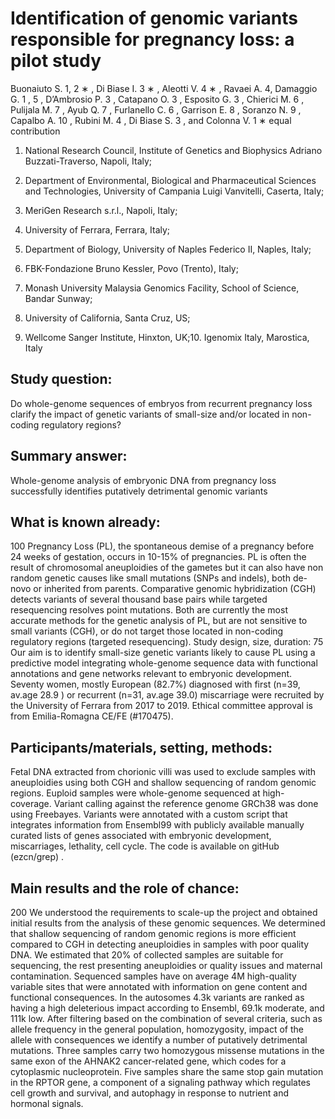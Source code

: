 # Identification of genomic variants responsible for pregnancy loss: a pilot study 

Buonaiuto S. 1, 2 ∗ , Di Biase I. 3 ∗ , Aleotti V. 4 ∗ , Ravaei A. 4, Damaggio G. 1 , 5 , D’Ambrosio P. 3 , Catapano O. 3 , Esposito G. 3 , Chierici M. 6 , Pulijala M. 7 , Ayub Q. 7 , Furlanello C. 6 , Garrison E. 8 , Soranzo N. 9 , Capalbo A. 10 , Rubini M. 4 , Di Biase S. 3 , and Colonna V. 1
∗ equal contribution

1. National Research Council, Institute of Genetics and Biophysics Adriano Buzzati-Traverso, Napoli, Italy; 

2. Department of Environmental, Biological and Pharmaceutical Sciences and Technologies, University of Campania Luigi Vanvitelli, Caserta, Italy; 

3. MeriGen Research s.r.l., Napoli, Italy; 

4. University of Ferrara, Ferrara, Italy; 

5. Department of Biology, University of Naples Federico II, Naples, Italy; 

6. FBK-Fondazione Bruno Kessler, Povo (Trento), Italy; 

7. Monash University Malaysia Genomics Facility, School of Science, Bandar Sunway; 

8. University of California, Santa Cruz, US;

9. Wellcome Sanger Institute, Hinxton, UK;10. Igenomix Italy, Marostica, Italy



## Study question: 
Do whole-genome sequences of embryos from recurrent pregnancy loss clarify the impact of genetic variants of small-size and/or located in non-coding regulatory regions?  

## Summary answer:
Whole-genome analysis of embryonic DNA from pregnancy loss successfully identifies putatively detrimental genomic variants

## What is known already:
100 Pregnancy Loss (PL), the spontaneous demise of a pregnancy before 24 weeks of gestation, occurs in 10-15% of pregnancies. PL is often the result of chromosomal aneuploidies of the gametes but it can also have non random genetic causes like small mutations (SNPs and indels), both de-novo or inherited from parents. Comparative genomic hybridization (CGH) detects variants of several thousand base pairs while targeted resequencing resolves point mutations. Both are currently the most accurate methods for the genetic analysis of PL, but are not sensitive to small variants (CGH), or do not target those located in non-coding regulatory regions (targeted resequencing). 
Study design, size, duration: 75  Our aim is to identify small-size genetic variants likely to cause PL using a predictive model integrating whole-genome sequence data with functional annotations and gene networks relevant to embryonic development. Seventy women, mostly European (82.7%) diagnosed with first (n=39, av.age 28.9 ) or recurrent (n=31, av.age 39.0) miscarriage  were recruited by the University of Ferrara from 2017 to 2019. Ethical committee approval is from Emilia-Romagna CE/FE (#170475).

## Participants/materials, setting, methods: 
Fetal DNA extracted from chorionic villi was used to exclude samples with aneuploidies using both CGH and shallow sequencing of random genomic regions. Euploid samples were whole-genome sequenced at high-coverage. Variant calling against the reference genome GRCh38 was done using Freebayes. Variants were annotated with a custom script that integrates information from Ensembl99 with publicly available manually curated lists of genes associated with embryonic development, miscarriages, lethality, cell cycle. The code is available on gitHub (ezcn/grep) .  

## Main results and the role of chance: 
200 We understood the requirements to scale-up the project and obtained initial results from the analysis of these genomic sequences. We determined that shallow sequencing of random genomic regions is more efficient compared to CGH in detecting aneuploidies in samples with poor quality DNA. We estimated that 20% of collected samples are suitable for sequencing, the rest presenting aneuploidies or quality issues and maternal contamination. Sequenced samples have on average 4M high-quality variable sites that were annotated with information on gene content and functional consequences. In the autosomes 4.3k variants are ranked as having a high deleterious impact according to Ensembl, 69.1k moderate, and 111k low. After filtering based on the combination of several criteria, such as allele frequency in the general population, homozygosity, impact of the allele with consequences we identify a number of putatively detrimental mutations. Three samples carry two homozygous missense mutations in the same exon of the AHNAK2 cancer-related gene, which codes for a cytoplasmic nucleoprotein. Five samples share the same stop gain mutation in the RPTOR gene, a component of a signaling pathway which regulates cell growth and survival, and autophagy in response to nutrient and hormonal signals.
